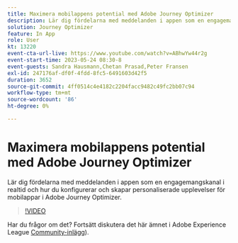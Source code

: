 ```yaml
---
title: Maximera mobilappens potential med Adobe Journey Optimizer
description: Lär dig fördelarna med meddelanden i appen som en engagemangskanal i realtid och hur du konfigurerar och skapar personaliserade upplevelser för mobilappar i Adobe Journey Optimizer.
solution: Journey Optimizer
feature: In App
role: User
kt: 13220
event-cta-url-live: https://www.youtube.com/watch?v=ABhwYw44r2g
event-start-time: 2023-05-24 08:30-8
event-guests: Sandra Hausmann,Chetan Prasad,Peter Fransen
exl-id: 247176af-df0f-4fdd-8fc5-6491603d42f5
duration: 3652
source-git-commit: 4ff0514c4e4182c2204facc9482c49fc2bb07c94
workflow-type: tm+mt
source-wordcount: '86'
ht-degree: 0%

---
```


# Maximera mobilappens potential med Adobe Journey Optimizer

Lär dig fördelarna med meddelanden i appen som en engagemangskanal i realtid och hur du konfigurerar och skapar personaliserade upplevelser för mobilappar i Adobe Journey Optimizer.

>[!VIDEO](https://video.tv.adobe.com/v/3419194/?quality=12&learn=on)

Har du frågor om det? Fortsätt diskutera det här ämnet i Adobe Experience League [Community-inlägg](https://experienceleaguecommunities.adobe.com/t5/journey-optimizer-discussions/experience-league-live-post-session-discussion-maximize-your/td-p/599638)).
